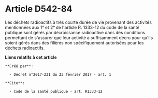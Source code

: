 # Article D542-84

Les déchets radioactifs à très courte durée de vie provenant des activités mentionnées aux 1° et 2° de l'article R. 1333-12
du code de la santé publique sont gérés par décroissance radioactive dans des conditions permettant de s'assurer que leur
activité a suffisamment décru pour qu'ils soient gérés dans des filières non spécifiquement autorisées pour les déchets
radioactifs.

**Liens relatifs à cet article**

	**Créé par**:

	  - Décret n°2017-231 du 23 février 2017 - art. 1

	**Cite**:

	  - Code de la santé publique - art. R1333-12
